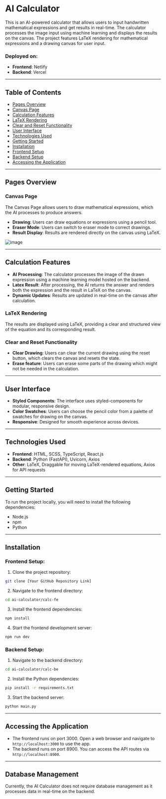 # AI Calculator

This is an AI-powered calculator that allows users to input handwritten mathematical expressions and get results in real-time. The calculator processes the image input using machine learning and displays the results on the canvas. The project features LaTeX rendering for mathematical expressions and a drawing canvas for user input.

### Deployed on:
- **Frontend**: Netlify
- **Backend**: Vercel

---

## Table of Contents

- [Pages Overview](#pages-overview)
- [Canvas Page](#canvas-page)
- [Calculation Features](#calculation-features)
- [LaTeX Rendering](#latex-rendering)
- [Clear and Reset Functionality](#clear-and-reset-functionality)
- [User Interface](#user-interface)
- [Technologies Used](#technologies-used)
- [Getting Started](#getting-started)
- [Installation](#installation)
- [Frontend Setup](#frontend-setup)
- [Backend Setup](#backend-setup)
- [Accessing the Application](#accessing-the-application)

---

## Pages Overview

### Canvas Page

The Canvas Page allows users to draw mathematical expressions, which the AI processes to produce answers.

- **Drawing**: Users can draw equations or expressions using a pencil tool.
- **Eraser Mode**: Users can switch to eraser mode to correct drawings.
- **Result Display**: Results are rendered directly on the canvas using LaTeX.

![image](https://github.com/user-attachments/assets/a6b4c633-5be2-4f7e-a016-4ee4f2556c28)
  

---

## Calculation Features

- **AI Processing**: The calculator processes the image of the drawn expression using a machine learning model hosted on the backend.
- **Latex Result**: After processing, the AI returns the answer and renders both the expression and the result in LaTeX on the canvas.
- **Dynamic Updates**: Results are updated in real-time on the canvas after calculation.

### LaTeX Rendering

The results are displayed using LaTeX, providing a clear and structured view of the equation and its corresponding result.

### Clear and Reset Functionality

- **Clear Drawing**: Users can clear the current drawing using the reset button, which clears the canvas and resets the state.
- **Erase feature**: Users can erase some parts of the drawing which might not be needed in the calculation. 
---

## User Interface

- **Styled Components**: The interface uses styled-components for modular, responsive design.
- **Color Swatches**: Users can choose the pencil color from a palette of swatches for drawing on the canvas.
- **Responsive**: Designed for smooth experience across devices.

---

## Technologies Used

- **Frontend**: HTML, SCSS, TypeScript, React.js
- **Backend**: Python (FastAPI), Uvicorn, Axios
- **Other**: LaTeX, Draggable for moving LaTeX-rendered equations, Axios for API requests

---

## Getting Started

To run the project locally, you will need to install the following dependencies:

- Node.js
- npm
- Python

---

## Installation

### Frontend Setup:

1. Clone the project repository:

```bash
git clone [Your GitHub Repository Link]
```

2. Navigate to the frontend directory:

```bash
cd ai-calculator/calc-fe
```

3. Install the frontend dependencies:

```bash
npm install
```

4. Start the frontend development server:

```bash
npm run dev
```

### Backend Setup:

1. Navigate to the backend directory:

```bash
cd ai-calculator/calc-be
```

2. Install the Python dependencies:

```bash
pip install -r requirements.txt
```

3. Start the backend server:

```bash
python main.py
```

---

## Accessing the Application

- The frontend runs on port 3000. Open a web browser and navigate to `http://localhost:3000` to use the app.
- The backend runs on port 8900. You can access the API routes via `http://localhost:8900`.

---

## Database Management

Currently, the AI Calculator does not require database management as it processes data in real-time on the backend.
